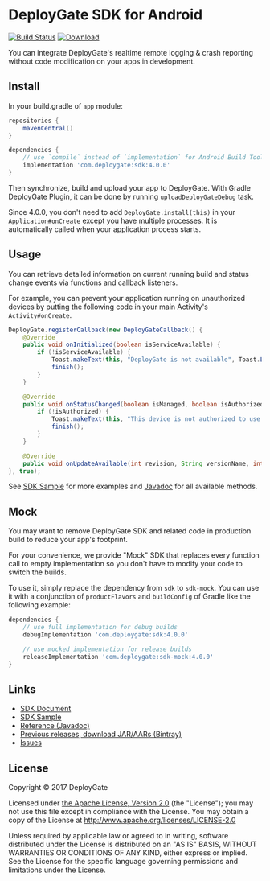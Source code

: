 # DeployGate SDK for Android

[![Build Status](https://travis-ci.org/DeployGate/deploygate-android-sdk.svg?branch=master)](https://travis-ci.org/DeployGate/deploygate-android-sdk)
[ ![Download](https://api.bintray.com/packages/deploygate/maven/com.deploygate%3Asdk/images/download.svg) ](https://bintray.com/deploygate/maven/com.deploygate%3Asdk/_latestVersion)

You can integrate DeployGate's realtime remote logging & crash reporting without code modification on your apps in development.

## Install

In your build.gradle of `app` module:

```gradle
repositories {
    mavenCentral()
}

dependencies {
    // use `compile` instead of `implementation` for Android Build Tools < 3.0
    implementation 'com.deploygate:sdk:4.0.0'
}
```

Then synchronize, build and upload your app to DeployGate. With Gradle DeployGate Plugin, it can be done by running `uploadDeployGateDebug` task.

Since 4.0.0, you don't need to add `DeployGate.install(this)` in your `Application#onCreate` except you have multiple processes. It is automatically called when your application process starts.

## Usage

You can retrieve detailed information on current running build and status change events via functions and callback listeners.

For example, you can prevent your application running on unauthorized devices by putting the following code in your main Activity's `Activity#onCreate`.

```java
DeployGate.registerCallback(new DeployGateCallback() {
    @Override
    public void onInitialized(boolean isServiceAvailable) {
        if (!isServiceAvailable) {
            Toast.makeText(this, "DeployGate is not available", Toast.LENGTH_SHORT).show();
            finish();
        }
    }

    @Override
    public void onStatusChanged(boolean isManaged, boolean isAuthorized, String loginUsername, boolean isStopped) {
        if (!isAuthorized) {
            Toast.makeText(this, "This device is not authorized to use this app", Toast.LENGTH_SHORT).show();
            finish();
        }
    }

    @Override
    public void onUpdateAvailable(int revision, String versionName, int versionCode) {}
}, true);
```


See [SDK Sample](https://github.com/deploygate/deploygate-android-sdk-sample) for more examples and [Javadoc](https://deploygate.com/javadoc) for all available methods.

## Mock

You may want to remove DeployGate SDK and related code in production build
to reduce your app's footprint.

For your convenience, we provide "Mock" SDK that replaces every function call
to empty implementation so you don't have to modify your code to switch the builds.

To use it, simply replace the dependency from `sdk` to `sdk-mock`.
You can use it with a conjunction of `productFlavors` and `buildConfig` of Gradle
like the following example:

```gradle
dependencies {
    // use full implementation for debug builds
    debugImplementation 'com.deploygate:sdk:4.0.0'

    // use mocked implementation for release builds
    releaseImplementation 'com.deploygate:sdk-mock:4.0.0'
}
```


## Links

 * [SDK Document](https://deploygate.com/docs/sdk)
 * [SDK Sample](https://github.com/deploygate/deploygate-android-sdk-sample)
 * [Reference (Javadoc)](https://deploygate.com/javadoc)
 * [Previous releases, download JAR/AARs (Bintray)](https://bintray.com/deploygate/maven/com.deploygate%3Asdk)
 * [Issues](https://github.com/deploygate/deploygate-android-sdk/issues)


## License

Copyright © 2017 DeployGate

Licensed under [the Apache License, Version 2.0](http://www.apache.org/licenses/LICENSE-2.0) (the "License"); you may not use this file except in compliance with the License. You may obtain a copy of the License at
http://www.apache.org/licenses/LICENSE-2.0

Unless required by applicable law or agreed to in writing, software distributed under the License is distributed on an "AS IS" BASIS, WITHOUT WARRANTIES OR CONDITIONS OF ANY KIND, either express or implied. See the License for the specific language governing permissions and limitations under the License.
